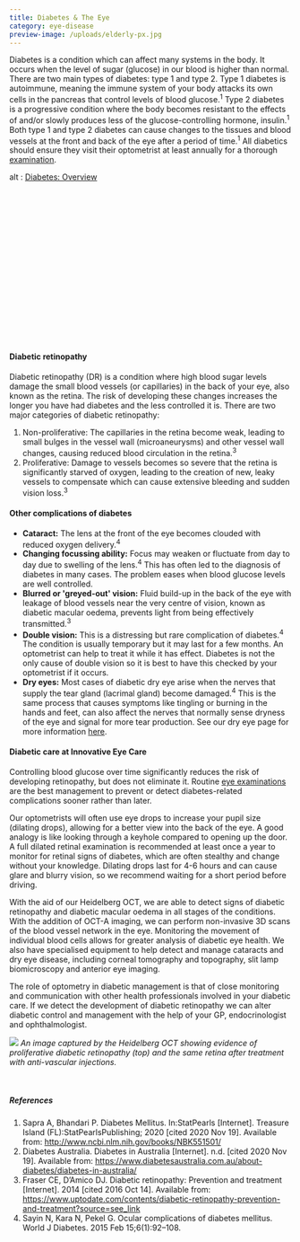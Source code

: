 ```yaml
---
title: Diabetes & The Eye
category: eye-disease
preview-image: /uploads/elderly-px.jpg
---
```

<div class="employee-heading">
<p>Diabetes is a condition which can affect many systems in the body. It occurs when the level of sugar (glucose) in our blood is higher than normal. There are two main types of diabetes: type 1 and type 2. Type 1 diabetes is autoimmune, meaning the immune system of your body attacks its own cells in the pancreas that control levels of blood glucose.<sup>1</sup> Type 2 diabetes is a progressive condition where the body becomes resistant to the effects of and/or slowly produces less of the glucose-controlling hormone, insulin.<sup>1</sup> Both type 1 and type 2 diabetes can cause changes to the tissues and blood vessels at the front and back of the eye after a period of time.<sup>1</sup> All diabetics should ensure they visit their optometrist at least annually for a thorough <a href="/what-we-do/eye-exam">examination</a>.</p>
</div>

<div class="myWrapper" style="position: relative; padding-bottom: 56.25%; height: 0;"><!--\\\\\\[if IE]><iframe frameborder="0" type="text/html" src="https://2689-2347.captiv8online.com/animations/embed/one/d-t-t-op-t?player_width=100%&player_height=100%&site_company_language=34&autostart=false" width="100%" height="100%" style="position:absolute;top:0;left:0;width:100%;height:100%;"></iframe><!\\\\\\[endif]--><!--\\\\\\[if !IE]> <--><object data="https://2689-2347.captiv8online.com/animations/embed/one/d-t-t-op-t?player_width=100%&player_height=100%&site_company_language=34&autostart=false" type="text/html" width="100%" height="100%" style="position:absolute;top:0;left:0;width:100%;height:100%;">  alt : <a href="https://2689-2347.captiv8online.com/animations/embed/one/d-t-t-op-t?player_width=100%&player_height=100%&site_company_language=34&autostart=false">Diabetes: Overview</a></object><!--> <!\\\\\\[endif]--></div>

<br>

#### Diabetic retinopathy

Diabetic retinopathy (DR) is a condition where high blood sugar levels damage the small blood vessels (or capillaries) in the back of your eye, also known as the retina. The risk of developing these changes increases the longer you have had diabetes and the less controlled it is. There are two major categories of diabetic retinopathy:

1. Non-proliferative: The capillaries in the retina become weak, leading to small bulges in the vessel wall (microaneurysms) and other vessel wall changes, causing reduced blood circulation in the retina.<sup>3</sup> 
2. Proliferative: Damage to vessels becomes so severe that the retina is significantly starved of oxygen, leading to the creation of new, leaky vessels to compensate which can cause extensive bleeding and sudden vision loss.<sup>3</sup>

#### Other complications of diabetes

* **Cataract:** The lens at the front of the eye becomes clouded with reduced oxygen delivery.<sup>4</sup>
* **Changing focussing ability:** Focus may weaken or fluctuate from day to day due to swelling of the lens.<sup>4</sup> This has often led to the diagnosis of diabetes in many cases. The problem eases when blood glucose levels are well controlled.
* **Blurred or 'greyed-out' vision:** Fluid build-up in the back of the eye with leakage of blood vessels near the very centre of vision, known as diabetic macular oedema, prevents light from being effectively transmitted.<sup>3</sup>
* **Double vision:** This is a distressing but rare complication of diabetes.<sup>4</sup> The condition is usually temporary but it may last for a few months. An optometrist can help to treat it while it has effect. Diabetes is not the only cause of double vision so it is best to have this checked by your optometrist if it occurs.
* **Dry eyes:** Most cases of diabetic dry eye arise when the nerves that supply the tear gland (lacrimal gland) become damaged.<sup>4</sup> This is the same process that causes symptoms like tingling or burning in the hands and feet, can also affect the nerves that normally sense dryness of the eye and signal for more tear production. See our dry eye page for more information [here](/what-we-do/dry-eye-disease).

#### Diabetic care at Innovative Eye Care

Controlling blood glucose over time significantly reduces the risk of developing retinopathy, but does not eliminate it. Routine [eye examinations](/what-we-do/eye-exam) are the best management to prevent or detect diabetes-related complications sooner rather than later.

Our optometrists will often use eye drops to increase your pupil size (dilating drops), allowing for a better view into the back of the eye. A good analogy is like looking through a keyhole compared to opening up the door. A full dilated retinal examination is recommended at least once a year to monitor for retinal signs of diabetes, which are often stealthy and change without your knowledge. Dilating drops last for 4-6 hours and can cause glare and blurry vision, so we recommend waiting for a short period before driving.

With the aid of our Heidelberg OCT, we are able to detect signs of diabetic retinopathy and diabetic macular oedema in all stages of the conditions. With the addition of OCT-A imaging, we can perform non-invasive 3D scans of the blood vessel network in the eye. Monitoring the movement of individual blood cells allows for greater analysis of diabetic eye health. We also have specialised equipment to help detect and manage cataracts and dry eye disease, including corneal tomography and topography, slit lamp biomicroscopy and anterior eye imaging.

The role of optometry in diabetic management is that of close monitoring and communication with other health professionals involved in your diabetic care. If we detect the development of diabetic retinopathy we can alter diabetic control and management with the help of your GP, endocrinologist and ophthalmologist.

![](/uploads/diabetes-prp-treatment.png) *An image captured by the Heidelberg OCT showing evidence of proliferative diabetic retinopathy (top) and the same retina after treatment with anti-vascular injections.*



<br>

##### References

1. Sapra A, Bhandari P. Diabetes Mellitus. In:StatPearls \[Internet]. Treasure Island (FL):StatPearlsPublishing; 2020 \[cited 2020 Nov 19]. Available from: http://www.ncbi.nlm.nih.gov/books/NBK551501/
2. Diabetes Australia. Diabetes in Australia \[Internet]. n.d. \[cited 2020 Nov 19]. Available from: https://www.diabetesaustralia.com.au/about-diabetes/diabetes-in-australia/
3. Fraser CE, D’Amico DJ. Diabetic retinopathy: Prevention and treatment \[Internet]. 2014 \[cited 2016 Oct 14]. Available from: https://www.uptodate.com/contents/diabetic-retinopathy-prevention-and-treatment?source=see_link
4. Sayin N, Kara N, Pekel G. Ocular complications of diabetes mellitus. World J Diabetes. 2015 Feb 15;6(1):92–108.